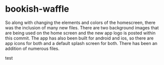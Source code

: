 # bookish-waffle
So along with changing the elements and colors of the homescreen, there was the inclusion of many new files.
There are two background images that are being used on the home screen and the new app logo is posted within this commit.
The app has also been built for android and ios, so there are app icons for both and a default splash screen for both.
There has been an addition of numerous files. 

test
